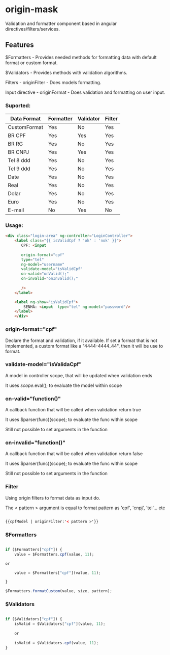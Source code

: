 
# origin-mask
Validation and formatter component based in angular directives/filters/services.

## Features

$Formatters - Provides needed methods for formatting data with default format or custom format.

$Validators - Provides methods with validation algorithms.

Filters - originFilter - Does models formatting.

Input directive - originFormat - Does validation and formatting on user input.

### Suported:

| Data Format | Formatter | Validator | Filter |
|-------------|-----------|-----------|--------|
| CustomFormat| Yes       | No        | Yes     |
| BR CPF      | Yes       | Yes       | Yes     |
| BR RG       | Yes       | No        | Yes     |
| BR CNPJ     | Yes       | Yes       | Yes     |
| Tel 8 ddd   | Yes       | No        | Yes     |
| Tel 9 ddd   | Yes       | No        | Yes     |
| Date        | Yes       | No        | Yes     |
| Real        | Yes       | No        | Yes     |
| Dolar       | Yes       | No        | Yes     |
| Euro        | Yes       | No        | Yes     |
| E-mail      | No        | Yes       | No      |

### Usage:

```html
<div class="login-area" ng-controller="LoginController">
    <label class="{{ isValidCpf ? 'ok' : 'nok' }}">
       CPF: <input 
       
       origin-format="cpf" 
       type="tel" 
       ng-model="username"  
       validate-model="isValidCpf" 
       on-valid="onValid();"
       on-invalid="onInvalid();" 
       
       />
    </label>

    <label ng-show="isValidCpf">
        SENHA: <input  type="tel" ng-model="password"/>
    </label>
    </div>
```
### origin-format="cpf"
Declare the format and validation, if it available. 
If set a format that is not implemented, a custom format like a "4444-4444_44", then it will be use to format.

### validate-model="isValidaCpf"
A model in controller scope, that will be updated when validation ends

It uses $scope.$eval(); to evaluate the model within scope

### on-valid="function()"
A callback function that will be called when validation return true

It uses $parser(func)(scope); to evaluate the func within scope

Still not possible to set arguments in the function

### on-invalid="function()"
A callback function that will be called when validation return false

It uses $parser(func)(scope); to evaluate the func within scope

Still not possible to set arguments in the function

### Filter
Using origin filters to format data as input do. 

The < pattern > argument is equal to format pattern as 'cpf', 'cnpj', 'tel'... etc

```html

{{cpfModel | originFilter:'< pattern >'}}

```

### $Formatters

```js

if ($Formatters["cpf"]) {
    value = $Formatters.cpf(value, 11);

or 

    value = $Formatters["cpf"](value, 11);

}

$Formatters.formatCustom(value, size, pattern);

```

### $Validators

```js

if ($Validators["cpf"]) {
    isValid = $Validators["cpf"](value, 11);
    
    or 
    
    isValid = $Validators.cpf(value, 11);
}

```
